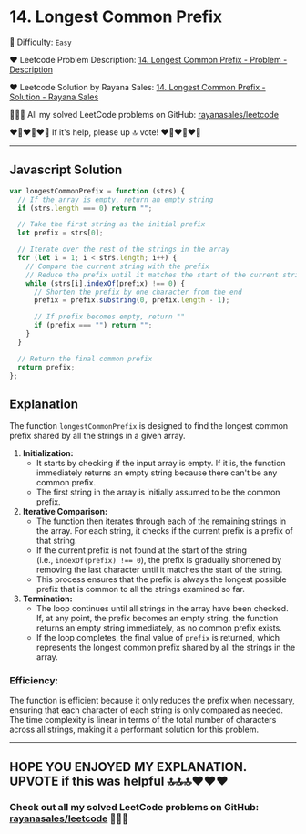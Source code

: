 # 14. Longest Common Prefix

🌱 Difficulty: `Easy`

❤️ Leetcode Problem Description: [14. Longest Common Prefix - Problem - Description](https://leetcode.com/problems/longest-common-prefix/description/)

❤️ Leetcode Solution by Rayana Sales: [14. Longest Common Prefix - Solution - Rayana Sales](https://leetcode.com/problems/array-reduce-transformation/solutions/5733909/the-easiest-solution-simple-to-understand-javascript-solution/)

💁🏻‍♀️ All my solved LeetCode problems on GitHub: [rayanasales/leetcode](https://github.com/rayanasales/leetcode)

❤️‍🔥❤️‍🔥❤️‍🔥 If it's help, please up 🔝 vote! ❤️‍🔥❤️‍🔥❤️‍🔥

---

## Javascript Solution

```js
var longestCommonPrefix = function (strs) {
  // If the array is empty, return an empty string
  if (strs.length === 0) return "";

  // Take the first string as the initial prefix
  let prefix = strs[0];

  // Iterate over the rest of the strings in the array
  for (let i = 1; i < strs.length; i++) {
    // Compare the current string with the prefix
    // Reduce the prefix until it matches the start of the current string
    while (strs[i].indexOf(prefix) !== 0) {
      // Shorten the prefix by one character from the end
      prefix = prefix.substring(0, prefix.length - 1);

      // If prefix becomes empty, return ""
      if (prefix === "") return "";
    }
  }

  // Return the final common prefix
  return prefix;
};
```

## Explanation

The function `longestCommonPrefix` is designed to find the longest common prefix shared by all the strings in a given array.

1. **Initialization:**
   - It starts by checking if the input array is empty. If it is, the function immediately returns an empty string because there can't be any common prefix.
   - The first string in the array is initially assumed to be the common prefix.
2. **Iterative Comparison:**
   - The function then iterates through each of the remaining strings in the array. For each string, it checks if the current prefix is a prefix of that string.
   - If the current prefix is not found at the start of the string (i.e., `indexOf(prefix) !== 0`), the prefix is gradually shortened by removing the last character until it matches the start of the string.
   - This process ensures that the prefix is always the longest possible prefix that is common to all the strings examined so far.
3. **Termination:**
   - The loop continues until all strings in the array have been checked. If, at any point, the prefix becomes an empty string, the function returns an empty string immediately, as no common prefix exists.
   - If the loop completes, the final value of `prefix` is returned, which represents the longest common prefix shared by all the strings in the array.

### **Efficiency:**

The function is efficient because it only reduces the prefix when necessary, ensuring that each character of each string is only compared as needed. The time complexity is linear in terms of the total number of characters across all strings, making it a performant solution for this problem.

---

## HOPE YOU ENJOYED MY EXPLANATION. UPVOTE if this was helpful 🔝🔝🔝❤️❤️❤️

### Check out all my solved LeetCode problems on GitHub: [rayanasales/leetcode](https://github.com/rayanasales/leetcode) 🤙😚🤘
